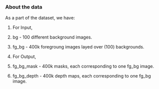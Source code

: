 ### About the data
As a part of the dataset, we have:
1. For Input,

1. bg - 100 different background images.
2. fg_bg - 400k foregroung images layed over (100) backgrounds.

2. For Output,

1. fg_bg_mask - 400k masks, each corresponding to one fg_bg image.
2. fg_bg_depth - 400k depth maps, each corresponding to one fg_bg image.

